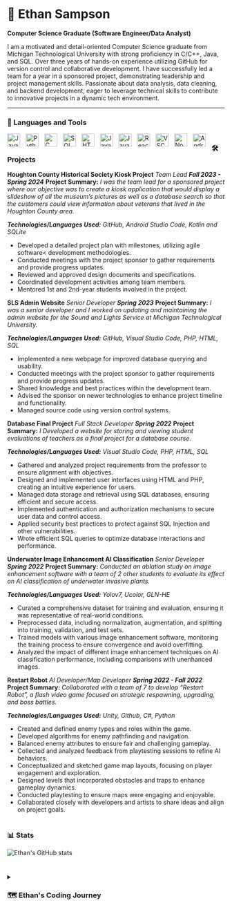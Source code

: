 # 👋 Ethan Sampson

**Computer Science Graduate (Software Engineer/Data Analyst)**

I am a motivated and detail-oriented Computer Science graduate from Michigan Technological University with strong proficiency in C/C++, Java, and SQL. Over three years of hands-on experience utilizing GitHub for version control and collaborative development. I have successfully led a team for a year in a sponsored project, demonstrating leadership and project management skills. Passionate about data analysis, data cleaning, and backend development, eager to leverage technical skills to contribute to innovative projects in a dynamic tech environment.

---

### 🧰 Languages and Tools

<img align="left" alt="Java" width="30px" style="padding-right: 10px;" src= "https://cdn.jsdelivr.net/gh/devicons/devicon@latest/icons/java/java-original.svg"/>
<img align="left" alt="Python" width="30px" style="padding-right: 10px;" src="https://cdn.jsdelivr.net/gh/devicons/devicon@latest/icons/python/python-original.svg" />
<img align="left" alt="C" width="30px" style="padding-right: 10px;" src="https://cdn.jsdelivr.net/gh/devicons/devicon@latest/icons/c/c-plain.svg" />
<img align="left" alt="SQL" width="30px" style="padding-right: 10px;" src="https://cdn.jsdelivr.net/gh/devicons/devicon@latest/icons/mysql/mysql-original-wordmark.svg" />
<img align="left" alt="HTML5" width="30px" style="padding-right: 10px;" src="https://cdn.jsdelivr.net/gh/devicons/devicon@latest/icons/html5/html5-original-wordmark.svg" />
<img align="left" alt="JavaScript" width="30px" style="padding-right: 10px;" src="https://cdn.jsdelivr.net/gh/devicons/devicon@latest/icons/javascript/javascript-original.svg" />
<img align="left" alt="JavaScript" width="30px" style="padding-right: 10px;" src="https://cdn.jsdelivr.net/gh/devicons/devicon@latest/icons/css3/css3-original.svg" />    
<img align="left" alt="React" width="30px" style="padding-right: 10px;" src="https://cdn.jsdelivr.net/gh/devicons/devicon@latest/icons/react/react-original.svg" />
<img align="left" alt="VSC" width="30px" style="padding-right: 10px;" src="https://cdn.jsdelivr.net/gh/devicons/devicon@latest/icons/vscode/vscode-original.svg" />
<img align="left" alt="NodeJS" width="30px" style="padding-right: 10px;" src="https://cdn.jsdelivr.net/gh/devicons/devicon@latest/icons/nodejs/nodejs-original.svg" />
<img align="left" alt="Android Studio Code" width="30px" style="padding-right: 10px;" src="https://cdn.jsdelivr.net/gh/devicons/devicon@latest/icons/androidstudio/androidstudio-original.svg" />

#

#

### 🛠️ Projects

**Houghton County Historical Society Kiosk Project**
_Team Lead_
**_Fall 2023 - Spring 2024_**
**Project Summary:** _I was the team lead for a sponsored project where our objective was to create a kiosk application that would display a slideshow of all the museum’s pictures as well as a database search so that the customers could view information about veterans that lived in the Houghton County area._

**_Technologies/Languages Used:_** _GitHub, Android Studio Code, Kotlin and SQLite_

<ul>
    <li>Developed a detailed project plan with milestones, utilizing agile software< development methodologies.</li>
    <li>Conducted meetings with the project sponsor to gather requirements and provide progress updates.</li>
    <li>Reviewed and approved design documents and specifications.</li>
    <li>Coordinated development activities among team members.</li>
    <li>Mentored 1st and 2nd-year students involved in the project.</li>
</ul>

**SLS Admin Website**
_Senior Developer_
**_Spring 2023_**
**Project Summary:** _I was a senior developer and I worked on updating and maintaining the admin website for the Sound and Lights Service at Michigan Technological University._

**_Technologies/Languages Used:_** _GitHub, Visual Studio Code, PHP, HTML, SQL_

<ul>
    <li>Implemented a new webpage for improved database querying and usability.</li>
    <li>Conducted meetings with the project sponsor to gather requirements and provide progress updates.</li>
    <li>Shared knowledge and best practices within the development team.</li>
    <li>Advised the sponsor on newer technologies to enhance project timeline and functionality.</li>
    <li>Managed source code using version control systems.</li>
</ul>

**Database Final Project**
_Full Stack Developer_
**_Spring 2022_**
**Project Summary:** _I Developed a website for storing and viewing student evaluations of teachers as a final project for a database course._

**_Technologies/Languages Used:_** _Visual Studio Code, PHP, HTML, SQL_

<ul>
    <li>Gathered and analyzed project requirements from the professor to ensure alignment with objectives.</li>
    <li>Designed and implemented user interfaces using HTML and PHP, creating an intuitive experience for users.</li>
    <li>Managed data storage and retrieval using SQL databases, ensuring efficient and secure access.</li>
    <li>Implemented authentication and authorization mechanisms to secure user data and control access.</li>
    <li>Applied security best practices to protect against SQL Injection and other vulnerabilities.</li>
    <li>Wrote efficient SQL queries to optimize database interactions and performance.</li>
</ul>

**Underwater Image Enhancement AI Classification**
_Senior Developer_
**_Spring 2022_**
**Project Summary:** _Conducted an ablation study on image enhancement software with a team of 2 other students to evaluate its effect on AI classification of underwater invasive plants._

**_Technologies/Languages Used:_** _Yolov7, Ucolor, GLN-HE_

<ul>
    <li>Curated a comprehensive dataset for training and evaluation, ensuring it was representative of real-world conditions.</li>
    <li>Preprocessed data, including normalization, augmentation, and splitting into training, validation, and test sets.</li>
    <li>Trained models with various image enhancement software, monitoring the training process to ensure convergence and avoid overfitting.</li>
    <li>Analyzed the impact of different image enhancement techniques on AI classification performance, including comparisons with unenhanced images.</li>
</ul>

**Restart Robot**
_AI Developer/Map Developer_
**_Spring 2022 - Fall 2022_**
**Project Summary:** _Collaborated with a team of 7 to develop “Restart Robot”, a flash video game focused on strategic respawning, upgrading, and boss battles._

**_Technologies/Languages Used:_** _Unity, Github, C#, Python_

<ul>
    <li>Created and defined enemy types and roles within the game.</li>
    <li>Developed algorithms for enemy pathfinding and navigation.</li>
    <li>Balanced enemy attributes to ensure fair and challenging gameplay.</li>
    <li>Collected and analyzed feedback from playtesting sessions to refine AI behaviors.</li>
    <li>Conceptualized and sketched game map layouts, focusing on player engagement and exploration.</li>
    <li>Designed levels that incorporated obstacles and traps to enhance gameplay dynamics.</li>
    <li>Conducted playtesting to ensure maps were engaging and enjoyable.</li>
    <li>Collaborated closely with developers and artists to share ideas and align on project goals.</li>
</ul>

#

### 📊 Stats

![Ethan's GitHub stats](https://github-readme-stats.vercel.app/api?username=ecsampson&show_icons=true&theme=synthwave)

#

<details>
<summary><h3>🗺️ Ethan's Coding Journey</h3></summary>
    I got an interest in coding through video games and wanting to learn how to make my very own. My parents then bought me a Python Minecraft coding book in middle school and I started there. I didn't start coding in classes until my senior year in high school when I took AP Computer Science. I graduated from high school in 2020 during Covid and during that summer I started attending Michigan Technological University pursuing a computer science degree. During my time in college, I was able to work on several projects that were sponsored such as Houghton County Historical Society (HCHS) and Sound and Lights Service (SLS). During projects such as those and also my Underwater Image Enhancement AI Classification project, I really began to develop and interest in data and how I can analyze data to enhance customer experience's and how data interacts with the world. I have just graduated from Michigan Tech in August 2024, since then I have been pursuing my knowledge in data, while working on projects like developing websites in order to gain real world experience as I pursue a job in the technical side of the world.
